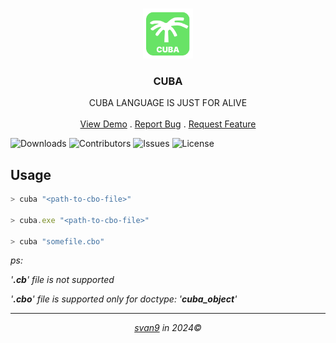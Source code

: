 <br/>
<p align="center">
  <a href="https://github.com/svan9/cuba">
    <img src="https://raw.githubusercontent.com/svan9/cuba-language/master/images/icon.png" alt="Logo" width="80" height="80">
  </a>

  <h3 align="center">CUBA</h3>

  <p align="center">
    CUBA LANGUAGE IS JUST FOR ALIVE
    <br/>
    <br/>
    <a href="https://github.com/svan9/cuba">View Demo</a>
    .
    <a href="https://github.com/svan9/cuba/issues">Report Bug</a>
    .
    <a href="https://github.com/svan9/cuba/issues">Request Feature</a>
  </p>
</p>

![Downloads](https://img.shields.io/github/downloads/svan9/cuba/total) ![Contributors](https://img.shields.io/github/contributors/svan9/cuba?color=dark-green) ![Issues](https://img.shields.io/github/issues/svan9/cuba) ![License](https://img.shields.io/github/license/svan9/cuba)

## Usage

```js
> cuba "<path-to-cbo-file>"

> cuba.exe "<path-to-cbo-file>"

> cuba "somefile.cbo"
```

_ps:_

_'**.cb**' file is not supported_

_'**.cbo**' file is supported only for _doctype_: '**cuba_object**'_

____

<div style="text-align: center; font-style: italic;"><a href="https://github.com/svam9/">svan9</a> in 2024©️</div>
